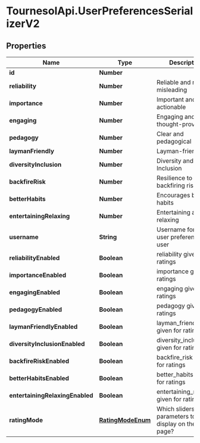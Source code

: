 # TournesolApi.UserPreferencesSerializerV2

## Properties

Name | Type | Description | Notes
------------ | ------------- | ------------- | -------------
**id** | **Number** |  | [readonly] 
**reliability** | **Number** | Reliable and not misleading | [optional] 
**importance** | **Number** | Important and actionable | [optional] 
**engaging** | **Number** | Engaging and thought-provoking | [optional] 
**pedagogy** | **Number** | Clear and pedagogical | [optional] 
**laymanFriendly** | **Number** | Layman-friendly | [optional] 
**diversityInclusion** | **Number** | Diversity and Inclusion | [optional] 
**backfireRisk** | **Number** | Resilience to backfiring risks | [optional] 
**betterHabits** | **Number** | Encourages better habits | [optional] 
**entertainingRelaxing** | **Number** | Entertaining and relaxing | [optional] 
**username** | **String** | Username for this user preferences&#39; user | [readonly] 
**reliabilityEnabled** | **Boolean** | reliability given for ratings | [optional] 
**importanceEnabled** | **Boolean** | importance given for ratings | [optional] 
**engagingEnabled** | **Boolean** | engaging given for ratings | [optional] 
**pedagogyEnabled** | **Boolean** | pedagogy given for ratings | [optional] 
**laymanFriendlyEnabled** | **Boolean** | layman_friendly given for ratings | [optional] 
**diversityInclusionEnabled** | **Boolean** | diversity_inclusion given for ratings | [optional] 
**backfireRiskEnabled** | **Boolean** | backfire_risk given for ratings | [optional] 
**betterHabitsEnabled** | **Boolean** | better_habits given for ratings | [optional] 
**entertainingRelaxingEnabled** | **Boolean** | entertaining_relaxing given for ratings | [optional] 
**ratingMode** | [**RatingModeEnum**](RatingModeEnum.md) | Which sliders and parameters to display on the rating page? | [optional] 


